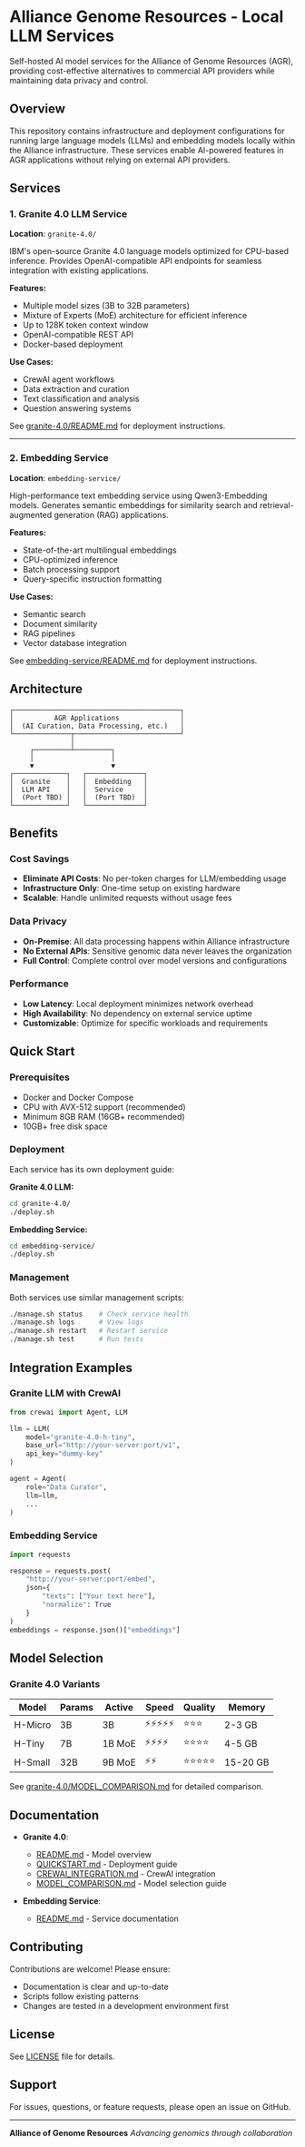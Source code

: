 # Alliance Genome Resources - Local LLM Services

Self-hosted AI model services for the Alliance of Genome Resources (AGR), providing cost-effective alternatives to commercial API providers while maintaining data privacy and control.

## Overview

This repository contains infrastructure and deployment configurations for running large language models (LLMs) and embedding models locally within the Alliance infrastructure. These services enable AI-powered features in AGR applications without relying on external API providers.

## Services

### 1. Granite 4.0 LLM Service

**Location**: `granite-4.0/`

IBM's open-source Granite 4.0 language models optimized for CPU-based inference. Provides OpenAI-compatible API endpoints for seamless integration with existing applications.

**Features:**
- Multiple model sizes (3B to 32B parameters)
- Mixture of Experts (MoE) architecture for efficient inference
- Up to 128K token context window
- OpenAI-compatible REST API
- Docker-based deployment

**Use Cases:**
- CrewAI agent workflows
- Data extraction and curation
- Text classification and analysis
- Question answering systems

See [granite-4.0/README.md](granite-4.0/README.md) for deployment instructions.

---

### 2. Embedding Service

**Location**: `embedding-service/`

High-performance text embedding service using Qwen3-Embedding models. Generates semantic embeddings for similarity search and retrieval-augmented generation (RAG) applications.

**Features:**
- State-of-the-art multilingual embeddings
- CPU-optimized inference
- Batch processing support
- Query-specific instruction formatting

**Use Cases:**
- Semantic search
- Document similarity
- RAG pipelines
- Vector database integration

See [embedding-service/README.md](embedding-service/README.md) for deployment instructions.

## Architecture

```
┌─────────────────────────────────────────┐
│          AGR Applications               │
│  (AI Curation, Data Processing, etc.)   │
└──────────────┬──────────────────────────┘
               │
     ┌─────────┴─────────┐
     │                   │
     ▼                   ▼
┌─────────────┐   ┌──────────────┐
│  Granite    │   │  Embedding   │
│  LLM API    │   │  Service     │
│  (Port TBD) │   │  (Port TBD)  │
└─────────────┘   └──────────────┘
```

## Benefits

### Cost Savings
- **Eliminate API Costs**: No per-token charges for LLM/embedding usage
- **Infrastructure Only**: One-time setup on existing hardware
- **Scalable**: Handle unlimited requests without usage fees

### Data Privacy
- **On-Premise**: All data processing happens within Alliance infrastructure
- **No External APIs**: Sensitive genomic data never leaves the organization
- **Full Control**: Complete control over model versions and configurations

### Performance
- **Low Latency**: Local deployment minimizes network overhead
- **High Availability**: No dependency on external service uptime
- **Customizable**: Optimize for specific workloads and requirements

## Quick Start

### Prerequisites
- Docker and Docker Compose
- CPU with AVX-512 support (recommended)
- Minimum 8GB RAM (16GB+ recommended)
- 10GB+ free disk space

### Deployment

Each service has its own deployment guide:

**Granite 4.0 LLM:**
```bash
cd granite-4.0/
./deploy.sh
```

**Embedding Service:**
```bash
cd embedding-service/
./deploy.sh
```

### Management

Both services use similar management scripts:

```bash
./manage.sh status    # Check service health
./manage.sh logs      # View logs
./manage.sh restart   # Restart service
./manage.sh test      # Run tests
```

## Integration Examples

### Granite LLM with CrewAI
```python
from crewai import Agent, LLM

llm = LLM(
    model="granite-4.0-h-tiny",
    base_url="http://your-server:port/v1",
    api_key="dummy-key"
)

agent = Agent(
    role="Data Curator",
    llm=llm,
    ...
)
```

### Embedding Service
```python
import requests

response = requests.post(
    "http://your-server:port/embed",
    json={
        "texts": ["Your text here"],
        "normalize": True
    }
)
embeddings = response.json()["embeddings"]
```

## Model Selection

### Granite 4.0 Variants

| Model | Params | Active | Speed | Quality | Memory |
|-------|--------|--------|-------|---------|--------|
| H-Micro | 3B | 3B | ⚡⚡⚡⚡⚡ | ⭐⭐⭐ | 2-3 GB |
| H-Tiny | 7B | 1B MoE | ⚡⚡⚡⚡ | ⭐⭐⭐⭐ | 4-5 GB |
| H-Small | 32B | 9B MoE | ⚡⚡ | ⭐⭐⭐⭐⭐ | 15-20 GB |

See [granite-4.0/MODEL_COMPARISON.md](granite-4.0/MODEL_COMPARISON.md) for detailed comparison.

## Documentation

- **Granite 4.0**:
  - [README.md](granite-4.0/README.md) - Model overview
  - [QUICKSTART.md](granite-4.0/QUICKSTART.md) - Deployment guide
  - [CREWAI_INTEGRATION.md](granite-4.0/CREWAI_INTEGRATION.md) - CrewAI integration
  - [MODEL_COMPARISON.md](granite-4.0/MODEL_COMPARISON.md) - Model selection guide

- **Embedding Service**:
  - [README.md](embedding-service/README.md) - Service documentation

## Contributing

Contributions are welcome! Please ensure:
- Documentation is clear and up-to-date
- Scripts follow existing patterns
- Changes are tested in a development environment first

## License

See [LICENSE](LICENSE) file for details.

## Support

For issues, questions, or feature requests, please open an issue on GitHub.

---

**Alliance of Genome Resources**
*Advancing genomics through collaboration*
